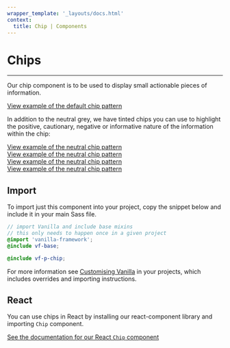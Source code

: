 ```yaml
---
wrapper_template: '_layouts/docs.html'
context:
  title: Chip | Components
---
```


# Chips

<hr>

Our chip component is to be used to display small actionable pieces of information.

<div class="embedded-example"><a href="/docs/examples/patterns/chip/with-dismiss" class="js-example">
View example of the default chip pattern
</a></div>

In addition to the neutral grey, we have tinted chips you can use to highlight the positive, cautionary, negative or informative nature of the information within the chip:

<div class="embedded-example"><a href="/docs/examples/patterns/chip/positive" class="js-example">
View example of the neutral chip pattern
</a></div>
<div class="embedded-example"><a href="/docs/examples/patterns/chip/caution" class="js-example">
View example of the neutral chip pattern
</a></div>
<div class="embedded-example"><a href="/docs/examples/patterns/chip/negative" class="js-example">
View example of the neutral chip pattern
</a></div>
<div class="embedded-example"><a href="/docs/examples/patterns/chip/information" class="js-example">
View example of the neutral chip pattern
</a></div>

## Import

To import just this component into your project, copy the snippet below and include it in your main Sass file.

```scss
// import Vanilla and include base mixins
// this only needs to happen once in a given project
@import 'vanilla-framework';
@include vf-base;

@include vf-p-chip;
```

For more information see [Customising Vanilla](/docs/customising-vanilla/) in your projects, which includes overrides and importing instructions.

## React

You can use chips in React by installing our react-component library and importing `Chip` component.

[See the documentation for our React `Chip` component](https://canonical-web-and-design.github.io/react-components/?path=/docs/chip--default-story#chip)
